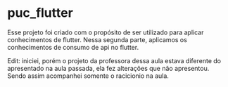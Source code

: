 # puc_flutter

Esse projeto foi criado com o propósito de ser utilizado para aplicar conhecimentos de flutter. 
Nessa segunda parte, aplicamos os conhecimentos de consumo de api no flutter.

Edit: iniciei, porém o projeto da professora dessa aula estava diferente do apresentado na aula passada, ela fez alterações que não apresentou. Sendo assim acompanhei somente o racicionio na aula.